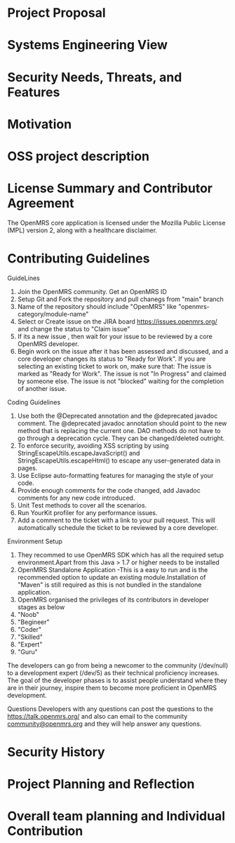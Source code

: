 # Project Proposal
# Systems Engineering View
# Security Needs, Threats, and Features
# Motivation
# OSS project description
# License Summary and Contributor Agreement
The OpenMRS core application is licensed under the Mozilla Public License (MPL) version 2, along with a healthcare disclaimer.

# Contributing Guidelines
GuideLines
 1. Join the OpenMRS community. Get an OpenMRS ID
 2. Setup Git and Fork the repository and pull chanegs from "main" branch
 3. Name of the repository should include "OpenMRS" like "openmrs-category/module-name"
 4. Select or Create issue on the JIRA board https://issues.openmrs.org/ and change the status to "Claim issue"
 5. If its a new issue , then wait for your issue to be reviewed by a core OpenMRS developer.
 6. Begin work on the issue after it has been assessed and discussed, and a core developer changes its status to "Ready for Work".
If you are selecting an existing ticket to work on, make sure that:
	The issue is marked as "Ready for Work".
	The issue is not "In Progress" and claimed by someone else.
	The issue is not "blocked" waiting for the completion of another issue.

Coding Guidelines

 1. Use both the @Deprecated annotation and the @deprecated javadoc comment. The @deprecated javadoc annotation should point to the new method that is replacing the current one. DAO methods do not have to go through a deprecation cycle. They can be changed/deleted outright.
 2. To enforce security, avoiding XSS scripting by using StringEscapeUtils.escapeJavaScript() and StringEscapeUtils.escapeHtml() to escape any user-generated data in pages.
 3. Use Eclipse auto-formatting features for managing the style of your code.
 4. Provide enough comments for the code changed, add Javadoc comments for any new code introduced.
 5. Unit Test methods to cover all the scenarios.
 6. Run YourKit profiler for any performance issues.
 7. Add a comment to the ticket with a link to your pull request. This will automatically schedule the ticket to be reviewed by a core developer.

 Environment Setup

1. They recommed to use OpenMRS SDK which has all the required setup environment.Apart from this Java > 1.7 or higher needs to be installed
2. OpenMRS Standalone Application -This is a easy to run and  is the recommended option to update an existing module.Installation of "Maven" is still required as this is not bundled in the standalone application.
3. OpenMRS organised the privileges of its contributors in developer stages as below
  1. "Noob"
  2. "Begineer"
  3. "Coder"
  4. "Skilled"
  5. "Expert"
  6. "Guru"

The developers can go from being a newcomer to the community (/dev/null) to a development expert (/dev/5) as their technical proficiency increases. The goal of the developer phases is to assist people understand where they are in their journey, inspire them to become more proficient in OpenMRS development.

Questions
Developers with any questions can post the questions to the 
https://talk.openmrs.org/ and also can email to the community community@openmrs.org and they will help answer any questions.

# Security History
# Project Planning and Reflection
# Overall team planning and Individual Contribution


